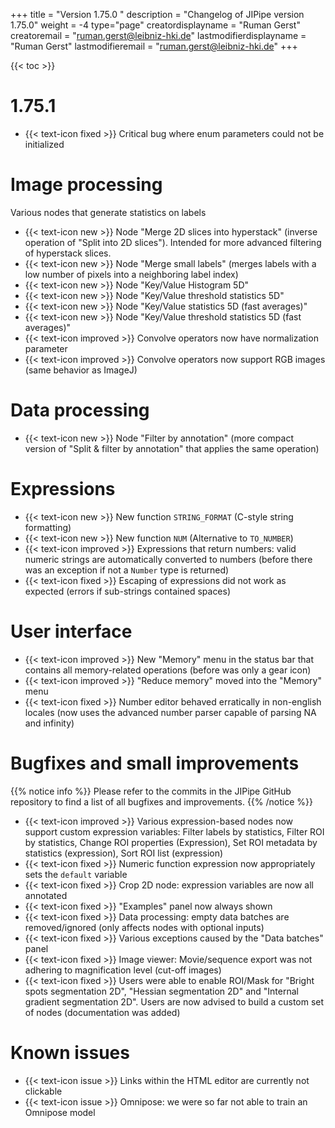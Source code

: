 +++
title = "Version 1.75.0 "
description = "Changelog of JIPipe version 1.75.0"
weight = -4
type="page"
creatordisplayname = "Ruman Gerst"
creatoremail = "ruman.gerst@leibniz-hki.de"
lastmodifierdisplayname = "Ruman Gerst"
lastmodifieremail = "ruman.gerst@leibniz-hki.de"
+++

{{< toc >}}

# 1.75.1

* {{< text-icon fixed >}} Critical bug where enum parameters could not be initialized

# Image processing

Various nodes that generate statistics on labels

* {{< text-icon new >}} Node "Merge 2D slices into hyperstack" (inverse operation of "Split into 2D slices"). Intended for more advanced filtering of hyperstack slices.
* {{< text-icon new >}} Node "Merge small labels" (merges labels with a low number of pixels into a neighboring label index)
* {{< text-icon new >}} Node "Key/Value Histogram 5D"
* {{< text-icon new >}} Node "Key/Value threshold statistics 5D" 
* {{< text-icon new >}} Node "Key/Value statistics 5D (fast averages)"
* {{< text-icon new >}} Node "Key/Value threshold statistics 5D (fast averages)"
* {{< text-icon improved >}} Convolve operators now have normalization parameter
* {{< text-icon improved >}} Convolve operators now support RGB images (same behavior as ImageJ)

# Data processing

* {{< text-icon new >}} Node "Filter by annotation" (more compact version of "Split & filter by annotation" that applies the same operation)

# Expressions

* {{< text-icon new >}} New function `STRING_FORMAT` (C-style string formatting)
* {{< text-icon new >}} New function `NUM` (Alternative to `TO_NUMBER`)
* {{< text-icon improved >}} Expressions that return numbers: valid numeric strings are automatically converted to numbers (before there was an exception if not a `Number` type is returned)
* {{< text-icon fixed >}} Escaping of expressions did not work as expected (errors if sub-strings contained spaces)

# User interface 

* {{< text-icon improved >}} New "Memory" menu in the status bar that contains all memory-related operations (before was only a gear icon)
* {{< text-icon improved >}} "Reduce memory" moved into the "Memory" menu
* {{< text-icon fixed >}} Number editor behaved erratically in non-english locales (now uses the advanced number parser capable of parsing NA and infinity)

# Bugfixes and small improvements

{{% notice info %}}
Please refer to the commits in the JIPipe GitHub repository to find a list of all bugfixes and improvements.
{{% /notice %}}

* {{< text-icon improved >}} Various expression-based nodes now support custom expression variables: Filter labels by statistics, Filter ROI by statistics, Change ROI properties (Expression), Set ROI metadata by statistics (expression), Sort ROI list (expression)
* {{< text-icon fixed >}} Numeric function expression now appropriately sets the `default` variable
* {{< text-icon fixed >}} Crop 2D node: expression variables are now all annotated
* {{< text-icon fixed >}} "Examples" panel now always shown
* {{< text-icon fixed >}} Data processing: empty data batches are removed/ignored (only affects nodes with optional inputs)
* {{< text-icon fixed >}} Various exceptions caused by the "Data batches" panel
* {{< text-icon fixed >}} Image viewer: Movie/sequence export was not adhering to magnification level (cut-off images)
* {{< text-icon fixed >}} Users were able to enable ROI/Mask for "Bright spots segmentation 2D", "Hessian segmentation 2D" and "Internal gradient segmentation 2D". Users are now advised to build a custom set of nodes (documentation was added)

# Known issues

* {{< text-icon issue >}} Links within the HTML editor are currently not clickable
* {{< text-icon issue >}} Omnipose: we were so far not able to train an Omnipose model